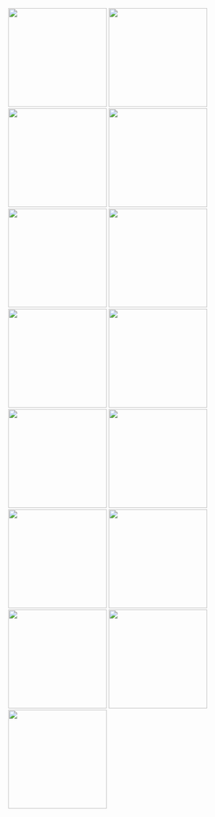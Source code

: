 <img src="https://user-images.githubusercontent.com/47055686/100389912-0f1bac00-302f-11eb-8130-24cf7bbcce4c.jpg" width=200 heigth=600 />
<img src="https://user-images.githubusercontent.com/47055686/100389940-265a9980-302f-11eb-9755-cbd50450be57.jpg" width=200 heigth=600 />
<img src="https://user-images.githubusercontent.com/47055686/100389965-35414c00-302f-11eb-98a3-9836a9f60343.jpg" width=200 heigth=600 />
<img src="https://user-images.githubusercontent.com/47055686/100389950-2ce91100-302f-11eb-8c28-c185fe27fa49.jpg" width=200 heigth=600 />
<img src="https://user-images.githubusercontent.com/47055686/100389956-2f4b6b00-302f-11eb-8d72-61cad754eb8f.jpg" width=200 heigth=600 />
<img src="https://user-images.githubusercontent.com/47055686/100389981-3ecab400-302f-11eb-9bdd-40c87e73cc06.jpg" width=200 heigth=600 />
<img src="https://user-images.githubusercontent.com/47055686/100390686-91a56b00-3031-11eb-8d80-ea6d5523b192.jpg" width=200 heigth=600 />
<img src="https://user-images.githubusercontent.com/47055686/100390936-43449c00-3032-11eb-9f3c-debbd0dc7ab7.jpg" width=200 heigth=600 />

<img src="https://user-images.githubusercontent.com/47055686/100390843-04aee180-3032-11eb-95a7-1eafbc9676aa.jpg" width=200 heigth=600 />
<img src="https://user-images.githubusercontent.com/47055686/100391048-928acc80-3032-11eb-92a5-ce0870d5ec41.jpg" width=200 heigth=600 />

<img src="https://user-images.githubusercontent.com/47055686/100390030-63269080-302f-11eb-8a04-265bed60b580.jpg" width=200 heigth=600 />
<img src="https://user-images.githubusercontent.com/47055686/100390032-64f05400-302f-11eb-9e20-d25bd26159a9.jpg" width=200 heigth=600 />
<img src="https://user-images.githubusercontent.com/47055686/100390044-6ae63500-302f-11eb-9d9a-c0c77a7dff52.jpg" width=200 heigth=600 />
<img src="https://user-images.githubusercontent.com/47055686/100390054-6de12580-302f-11eb-9c13-bcb3424f7672.jpg" width=200 heigth=600 />
<img src="https://user-images.githubusercontent.com/47055686/100390063-73d70680-302f-11eb-9171-2cb4524c8ea5.jpg" width=200 heigth=600 />




